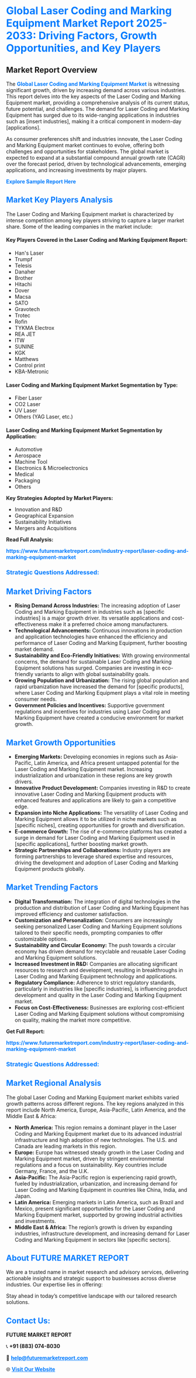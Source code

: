 <h1 style="color: #007BFF;">Global Laser Coding and Marking Equipment Market Report 2025-2033: Driving Factors, Growth Opportunities, and Key Players</h1>

<section id="overview">
<h2>Market Report Overview</h2>
<p>The <a href="https://www.futuremarketreport.com/industry-report/laser-coding-and-marking-equipment-market" style="color: #007BFF; text-decoration: none;"><strong>Global Laser Coding and Marking Equipment Market</strong></a> is witnessing significant growth, driven by increasing demand across various industries. This report delves into the key aspects of the Laser Coding and Marking Equipment market, providing a comprehensive analysis of its current status, future potential, and challenges. The demand for Laser Coding and Marking Equipment has surged due to its wide-ranging applications in industries such as [insert industries], making it a critical component in modern-day [applications].</p>
<p>As consumer preferences shift and industries innovate, the Laser Coding and Marking Equipment market continues to evolve, offering both challenges and opportunities for stakeholders. The global market is expected to expand at a substantial compound annual growth rate (CAGR) over the forecast period, driven by technological advancements, emerging applications, and increasing investments by major players.</p>
</section>

<section id="overview">
<p><a href="https://www.futuremarketreport.com/request-sample/reportId=55098" style="color: #007BFF; text-decoration: none;"><strong>Explore Sample Report Here</strong></a></p>
</section>

<section id="key-players">
<h2 style="color: #007BFF;">Market Key Players Analysis</h2>
<p>The Laser Coding and Marking Equipment market is characterized by intense competition among key players striving to capture a larger market share. Some of the leading companies in the market include:</p>
<h4>Key Players Covered in the Laser Coding and Marking Equipment Report:</h4>
<ul><li>Han&#039;s Laser</li><li>Trumpf</li><li>Telesis</li><li>Danaher</li><li>Brother</li><li>Hitachi</li><li>Dover</li><li>Macsa</li><li>SATO</li><li>Gravotech</li><li>Trotec</li><li>Rofin</li><li>TYKMA Electrox</li><li>REA JET</li><li>ITW</li><li>SUNINE</li><li>KGK</li><li>Matthews</li><li>Control print</li><li>KBA-Metronic</li></ul>
<h4>Laser Coding and Marking Equipment Market Segmentation by Type:</h4>
<ul><li>Fiber Laser</li><li>CO2 Laser</li><li>UV Laser</li><li>Others (YAG Laser, etc.)</li></ul>

<h4>Laser Coding and Marking Equipment Market Segmentation by Application:</h4>
<ul><li>Automotive</li><li>Aerospace</li><li>Machine Tool</li><li>Electronics &amp; Microelectronics</li><li>Medical</li><li>Packaging</li><li>Others</li></ul>
<p><strong>Key Strategies Adopted by Market Players:</strong></p>
<ul>
<li>Innovation and R&D</li>
<li>Geographical Expansion</li>
<li>Sustainability Initiatives</li>
<li>Mergers and Acquisitions</li>
</ul>
</section>

<section>
<p><strong>Read Full Analysis: </strong></p><a href="https://www.futuremarketreport.com/industry-report/laser-coding-and-marking-equipment-market" style="color: #007BFF; text-decoration: none;"><strong>https://www.futuremarketreport.com/industry-report/laser-coding-and-marking-equipment-market</strong></a>
<h3 style="color: #007BFF;">Strategic Questions Addressed:</h3>
</section>

<section id="driving-factors">
<h2 style="color: #007BFF;">Market Driving Factors</h2>
<ul>
<li><strong>Rising Demand Across Industries:</strong> The increasing adoption of Laser Coding and Marking Equipment in industries such as [specific industries] is a major growth driver. Its versatile applications and cost-effectiveness make it a preferred choice among manufacturers.</li>
<li><strong>Technological Advancements:</strong> Continuous innovations in production and application technologies have enhanced the efficiency and performance of Laser Coding and Marking Equipment, further boosting market demand.</li>
<li><strong>Sustainability and Eco-Friendly Initiatives:</strong> With growing environmental concerns, the demand for sustainable Laser Coding and Marking Equipment solutions has surged. Companies are investing in eco-friendly variants to align with global sustainability goals.</li>
<li><strong>Growing Population and Urbanization:</strong> The rising global population and rapid urbanization have increased the demand for [specific products], where Laser Coding and Marking Equipment plays a vital role in meeting consumer needs.</li>
<li><strong>Government Policies and Incentives:</strong> Supportive government regulations and incentives for industries using Laser Coding and Marking Equipment have created a conducive environment for market growth.</li>
</ul>
</section>

<section id="growth-opportunities">
<h2 style="color: #007BFF;">Market Growth Opportunities</h2>
<ul>
<li><strong>Emerging Markets:</strong> Developing economies in regions such as Asia-Pacific, Latin America, and Africa present untapped potential for the Laser Coding and Marking Equipment market. Increasing industrialization and urbanization in these regions are key growth drivers.</li>
<li><strong>Innovative Product Development:</strong> Companies investing in R&D to create innovative Laser Coding and Marking Equipment products with enhanced features and applications are likely to gain a competitive edge.</li>
<li><strong>Expansion into Niche Applications:</strong> The versatility of Laser Coding and Marking Equipment allows it to be utilized in niche markets such as [specific niches], creating opportunities for growth and diversification.</li>
<li><strong>E-commerce Growth:</strong> The rise of e-commerce platforms has created a surge in demand for Laser Coding and Marking Equipment used in [specific applications], further boosting market growth.</li>
<li><strong>Strategic Partnerships and Collaborations:</strong> Industry players are forming partnerships to leverage shared expertise and resources, driving the development and adoption of Laser Coding and Marking Equipment products globally.</li>
</ul>
</section>

<section id="trending-factors">
<h2 style="color: #007BFF;">Market Trending Factors</h2>
<ul>
<li><strong>Digital Transformation:</strong> The integration of digital technologies in the production and distribution of Laser Coding and Marking Equipment has improved efficiency and customer satisfaction.</li>
<li><strong>Customization and Personalization:</strong> Consumers are increasingly seeking personalized Laser Coding and Marking Equipment solutions tailored to their specific needs, prompting companies to offer customizable options.</li>
<li><strong>Sustainability and Circular Economy:</strong> The push towards a circular economy has driven demand for recyclable and reusable Laser Coding and Marking Equipment solutions.</li>
<li><strong>Increased Investment in R&D:</strong> Companies are allocating significant resources to research and development, resulting in breakthroughs in Laser Coding and Marking Equipment technology and applications.</li>
<li><strong>Regulatory Compliance:</strong> Adherence to strict regulatory standards, particularly in industries like [specific industries], is influencing product development and quality in the Laser Coding and Marking Equipment market.</li>
<li><strong>Focus on Cost-Effectiveness:</strong> Businesses are exploring cost-efficient Laser Coding and Marking Equipment solutions without compromising on quality, making the market more competitive.</li>
</ul>
</section>

<section>
<p><strong>Get Full Report: </strong></p><a href="https://www.futuremarketreport.com/industry-report/laser-coding-and-marking-equipment-market" style="color: #007BFF; text-decoration: none;"><strong>https://www.futuremarketreport.com/industry-report/laser-coding-and-marking-equipment-market</strong></a>
<h3 style="color: #007BFF;">Strategic Questions Addressed:</h3>
</section>


<section id="regional-analysis">
<h2 style="color: #007BFF;">Market Regional Analysis</h2>
<p>The global Laser Coding and Marking Equipment market exhibits varied growth patterns across different regions. The key regions analyzed in this report include North America, Europe, Asia-Pacific, Latin America, and the Middle East & Africa:</p>
<ul>
<li><strong>North America:</strong> This region remains a dominant player in the Laser Coding and Marking Equipment market due to its advanced industrial infrastructure and high adoption of new technologies. The U.S. and Canada are leading markets in this region.</li>
<li><strong>Europe:</strong> Europe has witnessed steady growth in the Laser Coding and Marking Equipment market, driven by stringent environmental regulations and a focus on sustainability. Key countries include Germany, France, and the U.K.</li>
<li><strong>Asia-Pacific:</strong> The Asia-Pacific region is experiencing rapid growth, fueled by industrialization, urbanization, and increasing demand for Laser Coding and Marking Equipment in countries like China, India, and Japan.</li>
<li><strong>Latin America:</strong> Emerging markets in Latin America, such as Brazil and Mexico, present significant opportunities for the Laser Coding and Marking Equipment market, supported by growing industrial activities and investments.</li>
<li><strong>Middle East & Africa:</strong> The region’s growth is driven by expanding industries, infrastructure development, and increasing demand for Laser Coding and Marking Equipment in sectors like [specific sectors].</li>
</ul>
</section>

<footer>
<h2 style="color: #007BFF;">About FUTURE MARKET REPORT</h2>
<p>We are a trusted name in market research and advisory services, delivering actionable insights and strategic support to businesses across diverse industries. Our expertise lies in offering:</p>

<p>Stay ahead in today’s competitive landscape with our tailored research solutions.</p>

<h2 style="color: #007BFF;">Contact Us:</h2>
<p><strong>FUTURE MARKET REPORT</strong></p>
<p>📞 <strong>+91 (883) 074-8030</strong></p>
<p>📧 <strong><a href="mailto:help@futuremarketreport.com" style="color: #007BFF;">help@futuremarketreport.com</a></strong></p>
<p>🌐 <strong><a href="https://www.futuremarketreport.com/" style="color: #007BFF;">Visit Our Website</a></strong></p>
</footer>